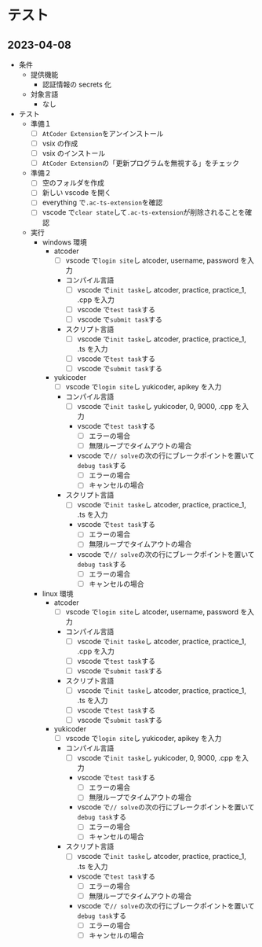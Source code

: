 # テスト

## 2023-04-08

- 条件
  - 提供機能
    - 認証情報の secrets 化
  - 対象言語
    - なし
- テスト
  - 準備１
    - [ ] `AtCoder Extension`をアンインストール
    - [ ] vsix の作成
    - [ ] vsix のインストール
    - [ ] `AtCoder Extension`の「更新プログラムを無視する」をチェック
  - 準備２
    - [ ] 空のフォルダを作成
    - [ ] 新しい vscode を開く
    - [ ] everything で`.ac-ts-extension`を確認
    - [ ] vscode で`clear state`して`.ac-ts-extension`が削除されることを確認
  - 実行
    - windows 環境
      - atcoder
        - [ ] vscode で`login site`し atcoder, username, password を入力
        - コンパイル言語
          - [ ] vscode で`init taske`し atcoder, practice, practice_1, .cpp を入力
          - [ ] vscode で`test task`する
          - [ ] vscode で`submit task`する
        - スクリプト言語
          - [ ] vscode で`init taske`し atcoder, practice, practice_1, .ts を入力
          - [ ] vscode で`test task`する
          - [ ] vscode で`submit task`する
      - yukicoder
        - [ ] vscode で`login site`し yukicoder, apikey を入力
        - コンパイル言語
          - [ ] vscode で`init taske`し yukicoder, 0, 9000, .cpp を入力
          - vscode で`test task`する
            - [ ] エラーの場合
            - [ ] 無限ループでタイムアウトの場合
          - vscode で`// solve`の次の行にブレークポイントを置いて`debug task`する
            - [ ] エラーの場合
            - [ ] キャンセルの場合
        - スクリプト言語
          - [ ] vscode で`init taske`し atcoder, practice, practice_1, .ts を入力
          - vscode で`test task`する
            - [ ] エラーの場合
            - [ ] 無限ループでタイムアウトの場合
          - vscode で`// solve`の次の行にブレークポイントを置いて`debug task`する
            - [ ] エラーの場合
            - [ ] キャンセルの場合
    - linux 環境
      - atcoder
        - [ ] vscode で`login site`し atcoder, username, password を入力
        - コンパイル言語
          - [ ] vscode で`init taske`し atcoder, practice, practice_1, .cpp を入力
          - [ ] vscode で`test task`する
          - [ ] vscode で`submit task`する
        - スクリプト言語
          - [ ] vscode で`init taske`し atcoder, practice, practice_1, .ts を入力
          - [ ] vscode で`test task`する
          - [ ] vscode で`submit task`する
      - yukicoder
        - [ ] vscode で`login site`し yukicoder, apikey を入力
        - コンパイル言語
          - [ ] vscode で`init taske`し yukicoder, 0, 9000, .cpp を入力
          - vscode で`test task`する
            - [ ] エラーの場合
            - [ ] 無限ループでタイムアウトの場合
          - vscode で`// solve`の次の行にブレークポイントを置いて`debug task`する
            - [ ] エラーの場合
            - [ ] キャンセルの場合
        - スクリプト言語
          - [ ] vscode で`init taske`し atcoder, practice, practice_1, .ts を入力
          - vscode で`test task`する
            - [ ] エラーの場合
            - [ ] 無限ループでタイムアウトの場合
          - vscode で`// solve`の次の行にブレークポイントを置いて`debug task`する
            - [ ] エラーの場合
            - [ ] キャンセルの場合
